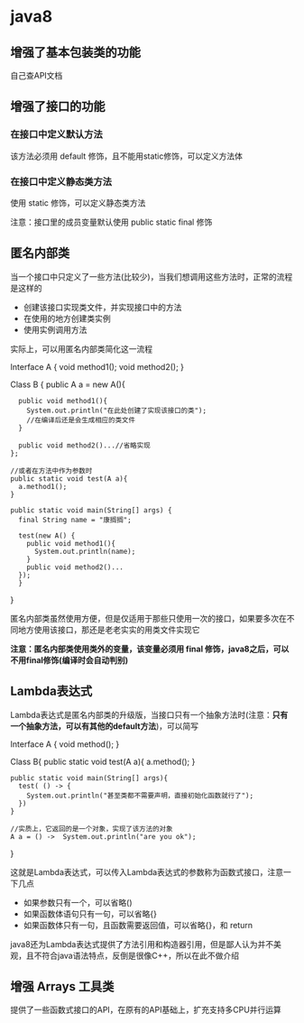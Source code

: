 # java8

## 增强了基本包装类的功能
自己查API文档

## 增强了接口的功能
### 在接口中定义默认方法
该方法必须用 default 修饰，且不能用static修饰，可以定义方法体
### 在接口中定义静态类方法
使用 static 修饰，可以定义静态类方法

注意：接口里的成员变量默认使用 public static final 修饰

## 匿名内部类
当一个接口中只定义了一些方法(比较少)，当我们想调用这些方法时，正常的流程是这样的

- 创建该接口实现类文件，并实现接口中的方法
- 在使用的地方创建类实例
- 使用实例调用方法

实际上，可以用匿名内部类简化这一流程

  Interface A {
    void method1();
    void method2();
  }

  Class B {
    public A a = new A(){
      
      public void method1(){
        System.out.println("在此处创建了实现该接口的类");
        //在编译后还是会生成相应的类文件
      }

      public void method2()...//省略实现
    };

    //或者在方法中作为参数时
    public static void test(A a){
      a.method1();
    }

    public static void main(String[] args) {
      final String name = "康搁搁";

      test(new A() {
        public void method1(){
          System.out.println(name);
        }
        public void method2()...
      });
	  }

  }

匿名内部类虽然使用方便，但是仅适用于那些只使用一次的接口，如果要多次在不同地方使用该接口，那还是老老实实的用类文件实现它

**注意：匿名内部类使用类外的变量，该变量必须用 final 修饰，java8之后，可以不用final修饰(编译时会自动判别)**

## Lambda表达式
Lambda表达式是匿名内部类的升级版，当接口只有一个抽象方法时(注意：**只有一个抽象方法，可以有其他的default方法**)，可以简写

  Interface A {
    void method();
  }

  Class B{
    public static void test(A a){
      a.method();
    }

    public static void main(String[] args){
      test( () -> {
        System.out.println("甚至类都不需要声明，直接初始化函数就行了");
      })
    }

    //实质上，它返回的是一个对象，实现了该方法的对象
    A a = () ->  System.out.println("are you ok");

  }

这就是Lambda表达式，可以传入Lambda表达式的参数称为函数式接口，注意一下几点

- 如果参数只有一个，可以省略()
- 如果函数体语句只有一句，可以省略{}
- 如果函数体只有一句，且函数需要返回值，可以省略{}，和 return

java8还为Lambda表达式提供了方法引用和构造器引用，但是鄙人认为并不美观，且不符合java语法特点，反倒是很像C++，所以在此不做介绍

## 增强 Arrays 工具类
提供了一些函数式接口的API，在原有的API基础上，扩充支持多CPU并行运算